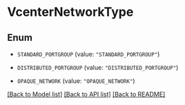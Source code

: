 # VcenterNetworkType

## Enum


* `STANDARD_PORTGROUP` (value: `"STANDARD_PORTGROUP"`)

* `DISTRIBUTED_PORTGROUP` (value: `"DISTRIBUTED_PORTGROUP"`)

* `OPAQUE_NETWORK` (value: `"OPAQUE_NETWORK"`)


[[Back to Model list]](../README.md#documentation-for-models) [[Back to API list]](../README.md#documentation-for-api-endpoints) [[Back to README]](../README.md)


